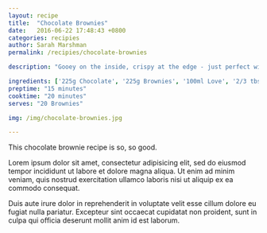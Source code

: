 ```yaml
---
layout: recipe
title:  "Chocolate Brownies"
date:   2016-06-22 17:48:43 +0800
categories: recipies
author: Sarah Marshman
permalink: /recipies/chocolate-brownies

description: "Gooey on the inside, crispy at the edge - just perfect with vanilla ice cream!"

ingredients: ['225g Chocolate', '225g Brownies', '100ml Love', '2/3 tbsp Household white noise']
preptime: "15 minutes"
cooktime: "20 minutes"
serves: "20 Brownies"

img: /img/chocolate-brownies.jpg

---
```

This chocolate brownie recipe is so, so good.

Lorem ipsum dolor sit amet, consectetur adipisicing elit, sed do eiusmod tempor incididunt ut labore et dolore magna aliqua. Ut enim ad minim veniam, quis nostrud exercitation ullamco laboris nisi ut aliquip ex ea commodo consequat.

Duis aute irure dolor in reprehenderit in voluptate velit esse cillum dolore eu fugiat nulla pariatur. Excepteur sint occaecat cupidatat non proident, sunt in culpa qui officia deserunt mollit anim id est laborum.
